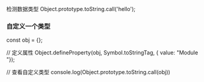检测数据类型
Object.prototype.toString.call('hello');

### 自定义一个类型

const obj = {};

// 定义属性
Object.defineProperty(obj, Symbol.toStringTag, { value: "Module "});

// 查看自定义类型
console.log(Object.prototype.toString.call(obj))
